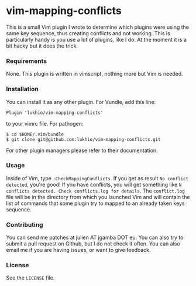 # vim-mapping-conflicts
This is a small Vim plugin I wrote to determine which plugins were using the
same key sequence, thus creating conflicts and not working. This is
particularly handy is you use a lot of plugins, like I do. At the moment it is
a bit hacky but it does the trick.

### Requirements
None. This plugin is written in vimscript, nothing more but Vim is needed.

### Installation
You can install it as any other plugin. For Vundle, add this line:

    Plugin 'lukhio/vim-mapping-conflicts'

to your vimrc file. For pathogen:

    $ cd $HOME/.vim/bundle
    $ git clone git@github.com:lukhio/vim-mapping-conflicts.git

For other plugin managers please refer to their documentation.

### Usage
Inside of Vim, type `:CheckMappingConflicts`. If you get as result `No conflict
detected`, you're good! If you have conflicts, you will get something like `N
conflicts detected. Check conflicts.log for details`. The `conflict.log` file
will be in the directory from which you launched Vim and will contain the list
of commands that some plugin try to mapped to an already taken keys sequence.

### Contributing
You can send me patches at julien AT jgamba DOT eu. You can also try to submit
a pull request on Github, but I do not check it often. You can also email me if
you are having issues, or want to give feedback.

### License
See the `LICENSE` file.
